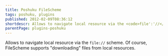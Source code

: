 ```yaml
---
title: Poshuku FileScheme
tags: poshuku, plugins
published: 2012-02-09T08:36:12
shortdescr: Allows to navigate local resource via the <code>file':'//</code> scheme
parentPage: plugins-poshuku
---
```


Allows to navigate local resource via the `file://` scheme. Of course,
FileScheme supports "downloading" files from local resources.